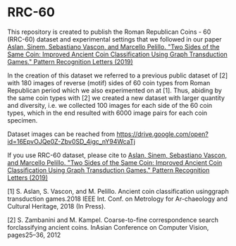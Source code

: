 # RRC-60
This repository is created to publish the Roman Republican Coins - 60 (RRC-60) dataset and experimental settings that we followed in our paper <a href="https://www.sciencedirect.com/science/article/pii/S0167865519303708"> Aslan, Sinem, Sebastiano Vascon, and Marcello Pelillo. "Two Sides of the Same Coin: Improved Ancient Coin Classification Using Graph Transduction Games." Pattern Recognition Letters (2019) </a>

In the creation of this dataset we referred to a previous public dataset of [2] with 180 images of reverse (motif) sides of 60 coin types from Roman Republican period which we also experimented on at [1]. Thus, abiding by the same coin types with [2] we created a new dataset with larger quantity and diversity, i.e. we collected 100 images for each side of the 60 coin types, which in the end resulted with 6000 image pairs for each coin specimen. 

Dataset images can be reached from https://drive.google.com/open?id=16EpvOJQe0Z-Zbv0SD_4igc_nY94WcaTj

If you use RRC-60 dataset, please cite to  <a href="https://www.sciencedirect.com/science/article/pii/S0167865519303708"> Aslan, Sinem, Sebastiano Vascon, and Marcello Pelillo. "Two Sides of the Same Coin: Improved Ancient Coin Classification Using Graph Transduction Games." Pattern Recognition Letters (2019) </a>


[1] S. Aslan,  S. Vascon,  and M. Pelillo.   Ancient coin classification usinggraph transduction games.2018 IEEE Int. Conf. on Metrology for Ar-chaeology and Cultural Heritage, 2018 (In Press).

[2] S. Zambanini and M. Kampel.  Coarse-to-fine correspondence search forclassifying ancient coins. InAsian Conference on Computer Vision, pages25–36, 2012
